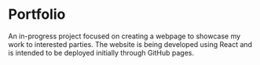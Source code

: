# Portfolio

An in-progress project focused on creating a webpage to showcase my work to interested parties. The website is being developed using React and is intended to be deployed initially through GitHub pages.
